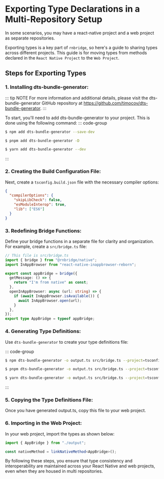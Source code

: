 # Exporting Type Declarations in a Multi-Repository Setup
In some scenarios, you may have a react-native project and a web project as separate repositories.

Exporting types is a key part of `rnbridge`, so here's a guide to sharing types across different projects.
This guide is for moving types from methods declared in the `React Native Project` to the `Web Project`.
  
## Steps for Exporting Types
### 1. Installing dts-bundle-generator:
::: tip NOTE
For more information and additional details, please visit the dts-bundle-generator GitHub repository at https://github.com/timocov/dts-bundle-generator.
:::

To start, you'll need to add dts-bundle-generator to your project. This is done using the following command:
::: code-group

```sh [npm]
$ npm add dts-bundle-generator --save-dev
```

```sh [pnpm]
$ pnpm add dts-bundle-generator -D
```

```sh [yarn]
$ yarn add dts-bundle-generator --dev
```

:::

### 2. Creating the Build Configuration File:
Next, create a `tsconfig.build.json` file with the necessary compiler options:
```json
{
  "compilerOptions": {
    "skipLibCheck": false,
    "esModuleInterop": true,
    "lib": ["ES6"]
  }
}
```
### 3. Redefining Bridge Functions:
Define your bridge functions in a separate file for clarity and organization. For example, create a `src/bridge.ts` file:

```ts
// This file is src/bridge.ts
import { bridge } from "@rnbridge/native";
import InAppBrowser from "react-native-inappbrowser-reborn";

export const appBridge = bridge({
  getMessage: () => {
    return "I'm from native" as const;
  },
  openInAppBrowser: async (url: string) => {
    if (await InAppBrowser.isAvailable()) {
      await InAppBrowser.open(url);
    }
  },
});
export type AppBridge = typeof appBridge;
```

### 4. Generating Type Definitions:
Use `dts-bundle-generator` to create your type definitions file:

::: code-group

```sh [npm]
$ npm dts-bundle-generator -o output.ts src/bridge.ts --project=tsconfig.build.json
```

```sh [pnpm]
$ pnpm dts-bundle-generator -o output.ts src/bridge.ts --project=tsconfig.build.json
```

```sh [yarn]
$ yarn dts-bundle-generator -o output.ts src/bridge.ts --project=tsconfig.build.json
```

:::

### 5. Copying the Type Definitions File:
Once you have generated output.ts, copy this file to your web project.

### 6. Importing in the Web Project:
In your web project, import the types as shown below:

```ts
import { AppBridge } from "./output";

const nativeMethod = linkNativeMethod<AppBridge>();
```

By following these steps, you ensure that type consistency and interoperability are maintained across your React Native and web projects, even when they are housed in multi repositories.